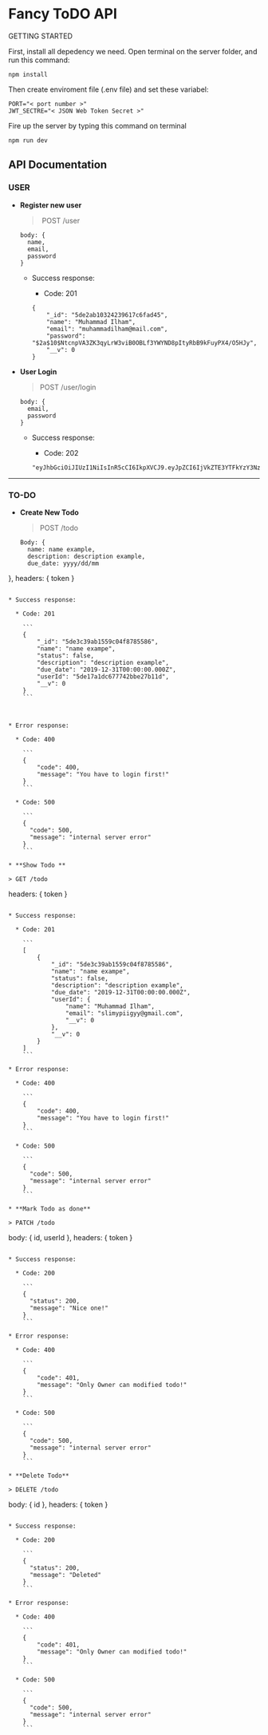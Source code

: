 # Fancy ToDO API

GETTING STARTED

First, install all depedency we need. Open terminal on the server folder, and run this command:

```
npm install
```

Then create enviroment file (.env file) and set these variabel:

```
PORT="< port number >"
JWT_SECTRE="< JSON Web Token Secret >"
```

Fire up the server by typing this command on terminal

```
npm run dev
```



## API Documentation

### USER

* **Register new user**

  > ​	POST  /user

  ```
  body: {
  	name,
  	email,
  	password
  }
  ```

  * Success response:

    * Code: 201

    ```
    {
        "_id": "5de2ab10324239617c6fad45",
        "name": "Muhammad Ilham",
        "email": "muhammadilham@mail.com",
        "password": "$2a$10$NtcnpVA3ZK3qyLrW3viB0OBLf3YWYND8pItyRbB9kFuyPX4/O5HJy",
        "__v": 0
    }
    ```

* **User Login**

  > POST /user/login

  ```
  body: {
  	email, 
  	password
  }
  ```

  * Success response: 

    * Code: 202

    ```
    "eyJhbGciOiJIUzI1NiIsInR5cCI6IkpXVCJ9.eyJpZCI6IjVkZTE3YTFkYzY3Nzc0MmJiZTI3YjExZCIsIm5hbWUiOiJNdWhhbW1hZCBJbGhhbSIsImlhdCI6MTU3NTEzNjMzN30.JaFSEFYDwX7i1X1oPihlkTqn0wSkOhayeQYsMJflJBA"
    ```





---

### TO-DO

* **Create New Todo**

  > POST /todo

  ```
  Body: {
  	name: name example,
  	description: description example,
  	due_date: yyyy/dd/mm
},
  headers: {
  	token
  }
  ```
  
  * Success response: 
  
    * Code: 201
  
      ```
      {
          "_id": "5de3c39ab1559c04f8785586",
          "name": "name exampe",
          "status": false,
          "description": "description example",
          "due_date": "2019-12-31T00:00:00.000Z",
          "userId": "5de17a1dc677742bbe27b11d",
          "__v": 0
      }
      ```
  
      
  
  * Error response:
  
    * Code: 400
  
      ```
      {
          "code": 400,
          "message": "You have to login first!"
      }
      ```
  
    * Code: 500
  
      ```
      {
      	"code": 500,
      	"message": "internal server error"
      }
      ```
  
* **Show Todo **

  > GET /todo

  ```
  headers: {
  	token
  }
  ```

  * Success response: 

    * Code: 201

      ```
      [
          {
              "_id": "5de3c39ab1559c04f8785586",
              "name": "name exampe",
              "status": false,
              "description": "description example",
              "due_date": "2019-12-31T00:00:00.000Z",
              "userId": {
                  "name": "Muhammad Ilham",
                  "email": "slimypiigyy@gmail.com",
                  "__v": 0
              },
              "__v": 0
          }
      ]
      ```

  * Error response:

    * Code: 400

      ```
      {
          "code": 400,
          "message": "You have to login first!"
      }
      ```

    * Code: 500

      ```
      {
      	"code": 500,
      	"message": "internal server error"
      }
      ```

* **Mark Todo as done**

  > PATCH /todo

  ```
  body: {
  	id,
  	userId
  },
  headers: {
  	token
  }
  ```

  * Success response:

    * Code: 200

      ```
      {
      	"status": 200,
      	"message": "Nice one!"
      }
      ```

  * Error response:

    * Code: 400

      ```
      {
          "code": 401,
          "message": "Only Owner can modified todo!"
      }
      ```

    * Code: 500

      ```
      {
      	"code": 500,
      	"message": "internal server error"
      }
      ```

* **Delete Todo**

  > DELETE /todo

  ```
  body: {
  	id
  },
  headers: {
  	token
  }
  ```

  * Success response:

    * Code: 200

      ```
      {
      	"status": 200,
      	"message": "Deleted"
      }
      ```

  * Error response:

    * Code: 400

      ```
      {
          "code": 401,
          "message": "Only Owner can modified todo!"
      }
      ```

    * Code: 500

      ```
      {
      	"code": 500,
      	"message": "internal server error"
      }
      ```

  
